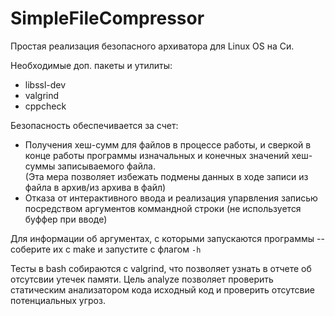 # SimpleFileCompressor
Простая реализация безопасного архиватора для Linux OS на Си.

Необходимые доп. пакеты и утилиты:
  - libssl-dev
  - valgrind
  - cppcheck

Безопасность обеспечивается за счет:
  - Получения хеш-сумм для файлов в процессе работы, и сверкой в конце работы программы изначальных и конечных значений хеш-суммы записываемого файла. <br>
    (Эта мера позволяет избежать подмены данных в ходе записи из файла в архив/из архива в файл)
  - Отказа от интерактивного ввода и реализация упарвления записью посредством аргументов коммандной строки (не используется буффер при вводе)

Для информации об аргументах, с которыми запускаются программы -- соберите их с make и запустите с флагом `-h`

Тесты в bash собираются с valgrind, что позволяет узнать в отчете об отсутсвии утечек памяти.
Цель analyze позволяет проверить статическим анализатором кода исходный код и проверить отсутсвие потенциальных угроз.